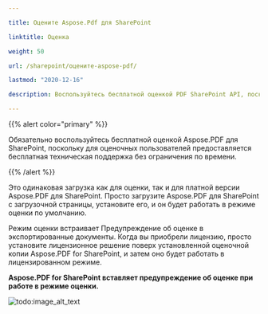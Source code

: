 ```yaml
---

title: Оцените Aspose.Pdf для SharePoint

linktitle: Оценка

weight: 50

url: /sharepoint/оцените-aspose-pdf/

lastmod: "2020-12-16"

description: Воспользуйтесь бесплатной оценкой PDF SharePoint API, поскольку для оценочных пользователей предоставляется бесплатная техническая поддержка без ограничения по времени.

---
```




{{% alert color="primary" %}}



Обязательно воспользуйтесь бесплатной оценкой Aspose.PDF для SharePoint, поскольку для оценочных пользователей предоставляется бесплатная техническая поддержка без ограничения по времени.



{{% /alert %}}



Это одинаковая загрузка как для оценки, так и для платной версии Aspose.PDF для SharePoint. Просто загрузите Aspose.PDF для SharePoint с загрузочной страницы, установите его, и он будет работать в режиме оценки по умолчанию.



Режим оценки встраивает Предупреждение об оценке в экспортированные документы. Когда вы приобрели лицензию, просто установите лицензионное решение поверх установленной оценочной копии Aspose.PDF for SharePoint, и затем оно будет работать в лицензированном режиме.

**Aspose.PDF for SharePoint вставляет предупреждение об оценке при работе в режиме оценки.**

![todo:image_alt_text](evaluate-aspose-pdf_1.png)